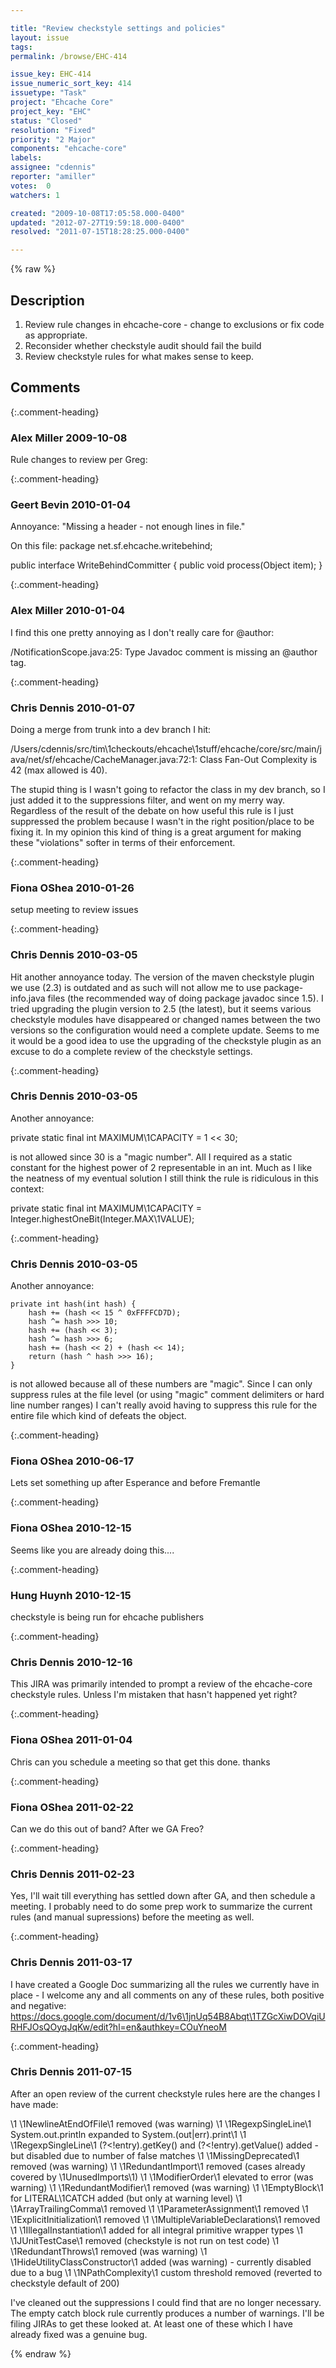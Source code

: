 ```yaml
---

title: "Review checkstyle settings and policies"
layout: issue
tags: 
permalink: /browse/EHC-414

issue_key: EHC-414
issue_numeric_sort_key: 414
issuetype: "Task"
project: "Ehcache Core"
project_key: "EHC"
status: "Closed"
resolution: "Fixed"
priority: "2 Major"
components: "ehcache-core"
labels: 
assignee: "cdennis"
reporter: "amiller"
votes:  0
watchers: 1

created: "2009-10-08T17:05:58.000-0400"
updated: "2012-07-27T19:59:18.000-0400"
resolved: "2011-07-15T18:28:25.000-0400"

---
```




{% raw %}



## Description

<div markdown="1" class="description">

1. Review rule changes in ehcache-core - change to exclusions or fix code as appropriate.
2. Reconsider whether checkstyle audit should fail the build
3. Review checkstyle rules for what makes sense to keep.

</div>

## Comments


{:.comment-heading}
### **Alex Miller** <span class="date">2009-10-08</span>

<div markdown="1" class="comment">

Rule changes to review per Greg:

<module name="ParameterNumber">
         <property name="max" value="12"/>
         <property name="tokens" value="CTOR\1DEF"/>
     </module>

<module name="ClassDataAbstractionCoupling">
         <property name="max" value="12"/>
     </module>
     <module name="ClassFanOutComplexity">
         <property name="max" value="36"/>
     </module>
     <module name="CyclomaticComplexity">
         <property name="severity" value="error"/>
         <property name="max" value="12"/>
     </module>

</div>


{:.comment-heading}
### **Geert Bevin** <span class="date">2010-01-04</span>

<div markdown="1" class="comment">

Annoyance: "Missing a header - not enough lines in file."

On this file:
package net.sf.ehcache.writebehind;

public interface WriteBehindCommitter {
  public void process(Object item);
}

</div>


{:.comment-heading}
### **Alex Miller** <span class="date">2010-01-04</span>

<div markdown="1" class="comment">

I find this one pretty annoying as I don't really care for @author:

/NotificationScope.java:25: Type Javadoc comment is missing an @author tag.

</div>


{:.comment-heading}
### **Chris Dennis** <span class="date">2010-01-07</span>

<div markdown="1" class="comment">

Doing a merge from trunk into a dev branch I hit:

/Users/cdennis/src/tim\1checkouts/ehcache\1stuff/ehcache/core/src/main/java/net/sf/ehcache/CacheManager.java:72:1: Class Fan-Out Complexity is 42 (max allowed is 40).

The stupid thing is I wasn't going to refactor the class in my dev branch, so I just added it to the suppressions filter, and went on my merry way.  Regardless of the result of the debate on how useful this rule is I just suppressed the problem because I wasn't in the right position/place to be fixing it.  In my opinion this kind of thing is a great argument for making these "violations" softer in terms of their enforcement.

</div>


{:.comment-heading}
### **Fiona OShea** <span class="date">2010-01-26</span>

<div markdown="1" class="comment">

setup meeting to review issues

</div>


{:.comment-heading}
### **Chris Dennis** <span class="date">2010-03-05</span>

<div markdown="1" class="comment">

Hit another annoyance today.  The version of the maven checkstyle plugin we use (2.3) is outdated and as such will not allow me to use package-info.java files (the recommended way of doing package javadoc since 1.5).  I tried upgrading the plugin version to 2.5 (the latest), but it seems various checkstyle modules have disappeared or changed names between the two versions so the configuration would need a complete update.  Seems to me it would be a good idea to use the upgrading of the checkstyle plugin as an excuse to do a complete review of the checkstyle settings.

</div>


{:.comment-heading}
### **Chris Dennis** <span class="date">2010-03-05</span>

<div markdown="1" class="comment">

Another annoyance:

private static final int MAXIMUM\1CAPACITY = 1 << 30;

is not allowed since 30 is a "magic number".  All I required as a static constant for the highest power of 2 representable in an int.  Much as I like the neatness of my eventual solution I still think the rule is ridiculous in this context:

private static final int MAXIMUM\1CAPACITY = Integer.highestOneBit(Integer.MAX\1VALUE);


</div>


{:.comment-heading}
### **Chris Dennis** <span class="date">2010-03-05</span>

<div markdown="1" class="comment">

Another annoyance:

    private int hash(int hash) {
        hash += (hash << 15 ^ 0xFFFFCD7D);
        hash ^= hash >>> 10;
        hash += (hash << 3);
        hash ^= hash >>> 6;
        hash += (hash << 2) + (hash << 14);
        return (hash ^ hash >>> 16);
    }

is not allowed because all of these numbers are "magic".  Since I can only suppress rules at the file level (or using "magic" comment delimiters or hard line number ranges) I can't really avoid having to suppress this rule for the entire file which kind of defeats the object.

</div>


{:.comment-heading}
### **Fiona OShea** <span class="date">2010-06-17</span>

<div markdown="1" class="comment">

Lets set something up after Esperance and before Fremantle

</div>


{:.comment-heading}
### **Fiona OShea** <span class="date">2010-12-15</span>

<div markdown="1" class="comment">

Seems like you are already doing this....

</div>


{:.comment-heading}
### **Hung Huynh** <span class="date">2010-12-15</span>

<div markdown="1" class="comment">

checkstyle is being run for ehcache publishers

</div>


{:.comment-heading}
### **Chris Dennis** <span class="date">2010-12-16</span>

<div markdown="1" class="comment">

This JIRA was primarily intended to prompt a review of the ehcache-core checkstyle rules.  Unless I'm mistaken that hasn't happened yet right?

</div>


{:.comment-heading}
### **Fiona OShea** <span class="date">2011-01-04</span>

<div markdown="1" class="comment">

Chris can you schedule a meeting so that get this done. thanks

</div>


{:.comment-heading}
### **Fiona OShea** <span class="date">2011-02-22</span>

<div markdown="1" class="comment">

Can we do this out of band? After we GA Freo?

</div>


{:.comment-heading}
### **Chris Dennis** <span class="date">2011-02-23</span>

<div markdown="1" class="comment">

Yes, I'll wait till everything has settled down after GA, and then schedule a meeting.  I probably need to do some prep work to summarize the current rules (and manual supressions) before the meeting as well.

</div>


{:.comment-heading}
### **Chris Dennis** <span class="date">2011-03-17</span>

<div markdown="1" class="comment">

I have created a Google Doc summarizing all the rules we currently have in place - I welcome any and all comments on any of these rules, both positive and negative: https://docs.google.com/document/d/1v6\1jnUq54B8Abqt\1TZGcXiwDOVqiURHFJOsQOyqJqKw/edit?hl=en&authkey=COuYneoM

</div>


{:.comment-heading}
### **Chris Dennis** <span class="date">2011-07-15</span>

<div markdown="1" class="comment">

After an open review of the current checkstyle rules here are the changes I have made:

\1 \1NewlineAtEndOfFile\1 removed (was warning)
\1 \1RegexpSingleLine\1 System.out.println expanded to System.(out|err).print\1
\1 \1RegexpSingleLine\1 (?<!entry)\.getKey\(\) and (?<!entry)\.getValue\(\) added - but disabled due to number of false matches
\1 \1MissingDeprecated\1 removed (was warning)
\1 \1RedundantImport\1 removed (cases already covered by \1UnusedImports\1)
\1 \1ModifierOrder\1 elevated to error (was warning)
\1 \1RedundantModifier\1 removed (was warning)
\1 \1EmptyBlock\1 for LITERAL\1CATCH added (but only at warning level)
\1 \1ArrayTrailingComma\1 removed
\1 \1ParameterAssignment\1 removed
\1 \1ExplicitInitialization\1 removed
\1 \1MultipleVariableDeclarations\1 removed
\1 \1IllegalInstantiation\1 added for all integral primitive wrapper types
\1 \1JUnitTestCase\1 removed (checkstyle is not run on test code)
\1 \1RedundantThrows\1 removed (was warning)
\1 \1HideUtilityClassConstructor\1 added (was warning) - currently disabled due to a bug
\1 \1NPathComplexity\1 custom threshold removed (reverted to checkstyle default of 200)

I've cleaned out the suppressions I could find that are no longer necessary.  The empty catch block rule currently produces a number of warnings.  I'll be filing JIRAs to get these looked at.  At least one of these which I have already fixed was a genuine bug.

</div>



{% endraw %}
